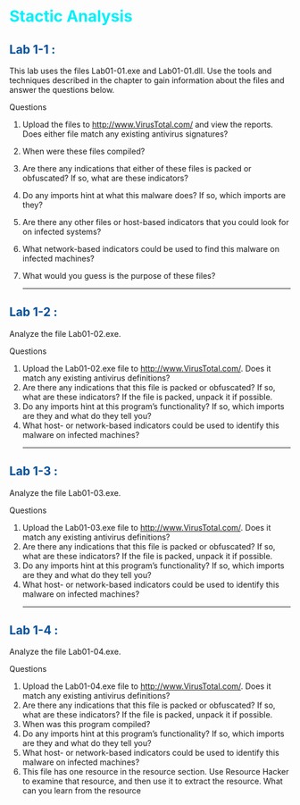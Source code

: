 #  <span style="color:#00F0FA;">**Stactic Analysis**</span>

##  <span style="color:#004F98;">**Lab 1-1 :**</span>

This lab uses the files Lab01-01.exe and Lab01-01.dll. Use the tools and techniques described in the chapter to gain information about the files and 
answer the questions below.

Questions
1. Upload the files to http://www.VirusTotal.com/ and view the reports. Does 
either file match any existing antivirus signatures?
2. When were these files compiled?
3. Are there any indications that either of these files is packed or obfuscated? 
If so, what are these indicators?
4. Do any imports hint at what this malware does? If so, which imports 
are they?
5. Are there any other files or host-based indicators that you could look for 
on infected systems?
6. What network-based indicators could be used to find this malware on 
infected machines?
7. What would you guess is the purpose of these files?

    ___
##  <span style="color:#004F98;">**Lab 1-2 :**</span>
Analyze the file Lab01-02.exe.

Questions
1. Upload the Lab01-02.exe file to http://www.VirusTotal.com/. Does it match 
any existing antivirus definitions?
2. Are there any indications that this file is packed or obfuscated? If so, 
what are these indicators? If the file is packed, unpack it if possible.
3. Do any imports hint at this program’s functionality? If so, which imports 
are they and what do they tell you?
4. What host- or network-based indicators could be used to identify this 
malware on infected machines?
    ___
##  <span style="color:#004F98;">**Lab 1-3 :**</span>
Analyze the file Lab01-03.exe.

Questions
1. Upload the Lab01-03.exe file to http://www.VirusTotal.com/. Does it match 
any existing antivirus definitions?
2. Are there any indications that this file is packed or obfuscated? If so, 
what are these indicators? If the file is packed, unpack it if possible.
3. Do any imports hint at this program’s functionality? If so, which imports 
are they and what do they tell you?
4. What host- or network-based indicators could be used to identify this 
malware on infected machines?
    ___
##  <span style="color:#004F98;">**Lab 1-4 :**</span>
Analyze the file Lab01-04.exe.

Questions
1. Upload the Lab01-04.exe file to http://www.VirusTotal.com/. Does it match 
any existing antivirus definitions?
2. Are there any indications that this file is packed or obfuscated? If so, 
what are these indicators? If the file is packed, unpack it if possible.
3. When was this program compiled?
4. Do any imports hint at this program’s functionality? If so, which imports 
are they and what do they tell you?
5. What host- or network-based indicators could be used to identify this 
malware on infected machines?
6. This file has one resource in the resource section. Use Resource Hacker 
to examine that resource, and then use it to extract the resource. What 
can you learn from the resource